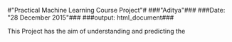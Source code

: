 #"Practical Machine Learning Course Project"#
###"Aditya"###
###Date: "28 December 2015"###
###output: html_document###


This Project has the aim of understanding and predicting the 
